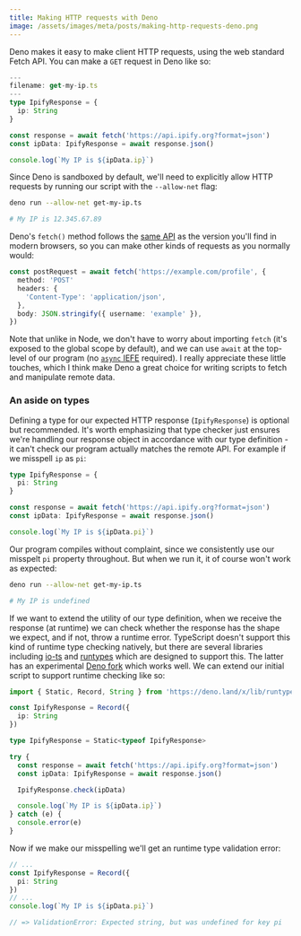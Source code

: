 ```yaml
---
title: Making HTTP requests with Deno
image: /assets/images/meta/posts/making-http-requests-deno.png
---
```


Deno makes it easy to make client HTTP requests, using the web standard Fetch API. <!-- excerpt --> You can make a `GET` request in Deno like so:

```ts
---
filename: get-my-ip.ts
---
type IpifyResponse = {
  ip: String
}

const response = await fetch('https://api.ipify.org?format=json')
const ipData: IpifyResponse = await response.json()

console.log(`My IP is ${ipData.ip}`)
```

Since Deno is sandboxed by default, we'll need to explicitly allow HTTP requests by running our script with the `--allow-net` flag:

```sh
deno run --allow-net get-my-ip.ts

# My IP is 12.345.67.89
```

Deno's `fetch()` method follows the [same API](https://developer.mozilla.org/en-US/docs/Web/API/Fetch_API/Using_Fetch) as the version you'll find in modern browsers, so you can make other kinds of requests as you normally would:

```ts
const postRequest = await fetch('https://example.com/profile', {
  method: 'POST'
  headers: {
    'Content-Type': 'application/json',
  },
  body: JSON.stringify({ username: 'example' }),
})
```

Note that unlike in Node, we don't have to worry about importing `fetch` (it's exposed to the global scope by default), and we can use `await` at the top-level of our program (no [`async` IEFE](https://anthonychu.ca/post/async-await-typescript-nodejs/) required). I really appreciate these little touches, which I think make Deno a great choice for writing scripts to fetch and manipulate remote data.

### An aside on types

Defining a type for our expected HTTP response (`IpifyResponse`) is optional but recommended. It's worth emphasizing that type checker just ensures we're handling our response object in accordance with our type definition - it can't check our program actually matches the remote API. For example if we misspell `ip` as `pi`:

```ts
type IpifyResponse = {
  pi: String
}

const response = await fetch('https://api.ipify.org?format=json')
const ipData: IpifyResponse = await response.json()

console.log(`My IP is ${ipData.pi}`)
```

Our program compiles without complaint, since we consistently use our misspelt `pi` property throughout. But when we run it, it of course won't work as expected:

```sh
deno run --allow-net get-my-ip.ts

# My IP is undefined
```

If we want to extend the utility of our type definition, when we receive the response (at runtime) we can check whether the response has the shape we expect, and if not, throw a runtime error. TypeScript doesn't support this kind of runtime type checking natively, but there are several libraries including [io-ts](https://github.com/gcanti/io-ts) and [runtypes](https://github.com/pelotom/runtypes) which are designed to support this. The latter has an experimental [Deno fork](https://github.com/brandonkal/runtypes) which works well. We can extend our initial script to support runtime checking like so:

```ts
import { Static, Record, String } from 'https://deno.land/x/lib/runtypes.ts'

const IpifyResponse = Record({
  ip: String
})

type IpifyResponse = Static<typeof IpifyResponse>

try {
  const response = await fetch('https://api.ipify.org?format=json')
  const ipData: IpifyResponse = await response.json()

  IpifyResponse.check(ipData)

  console.log(`My IP is ${ipData.ip}`)
} catch (e) {
  console.error(e)
}
```

Now if we make our misspelling we'll get an runtime type validation error:

```ts
// ...
const IpifyResponse = Record({
  pi: String
})
// ...
console.log(`My IP is ${ipData.pi}`)

// => ValidationError: Expected string, but was undefined for key pi
```
